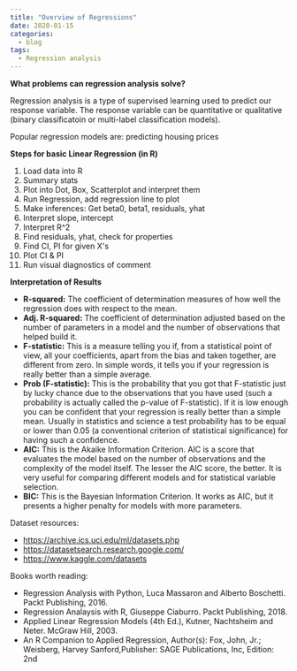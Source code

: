 ```yaml
---
title: "Overview of Regressions"
date: 2020-01-15
categories:
  - blog
tags:
  - Regression analysis
---
```


**What problems can regression analysis solve?**

Regression analysis is a type of supervised learning used to predict our response variable. The response variable can be quantitative or qualitative (binary classificatoin or multi-label classification models).

Popular regression models are: predicting housing prices

**Steps for basic Linear Regression (in R)**
1) Load data into R
2) Summary stats
3) Plot into Dot, Box, Scatterplot and interpret them
4) Run Regression, add regression line to plot
5) Make inferences: Get beta0, beta1, residuals, yhat
6) Interpret slope, intercept
7) Interpret R^2
8) Find residuals, yhat, check for properties
9) Find CI, PI for given X's
10) Plot CI & PI
11) Run visual diagnostics of comment

**Interpretation of Results**

- **R-squared:** The coefficient of determination measures of how well the regression does with respect to the mean.
- **Adj. R-squared:** The coefficient of determination adjusted based on the number of parameters in a model and the number of observations that helped build it.
- **F-statistic:** This is a measure telling you if, from a statistical point of view, all your coefficients, apart from the bias and taken together, are different from zero. In simple words, it tells you if your regression is really better than a simple average.
- **Prob (F-statistic):** This is the probability that you got that F-statistic just by lucky chance due to the observations that you have used (such a probability is actually called the p-value of F-statistic). If it is low enough you can be confident that your regression is really better than a simple mean. Usually in statistics and science a test probability has to be equal or lower than 0.05 (a conventional criterion of statistical significance) for having such a confidence.
- **AIC:** This is the Akaike Information Criterion. AIC is a score that evaluates the model based on the number of observations and the complexity of the model itself. The lesser the AIC score, the better. It is very useful for comparing different models and for statistical variable selection.
- **BIC:** This is the Bayesian Information Criterion. It works as AIC, but it presents a higher penalty for models with more parameters.

Dataset resources:
- https://archive.ics.uci.edu/ml/datasets.php
- https://datasetsearch.research.google.com/
- https://www.kaggle.com/datasets

Books worth reading:
- Regression Analysis with Python, Luca Massaron and Alberto Boschetti. Packt Publishing, 2016.
- Regression Analaysis with R, Giuseppe Ciaburro. Packt Publishing, 2018.
- Applied Linear Regression Models (4th Ed.), Kutner, Nachtsheim and Neter. McGraw Hill, 2003.
- An R Companion to Applied Regression, Author(s): Fox, John, Jr.; Weisberg, Harvey Sanford,Publisher: SAGE Publications, Inc, Edition: 2nd
